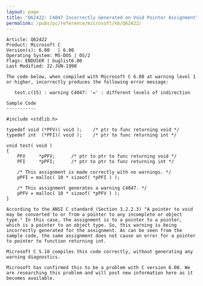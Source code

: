 ```yaml
---
layout: page
title: "Q62422: C4047 Incorrectly Generated on Void Pointer Assignment"
permalink: /pubs/pc/reference/microsoft/kb/Q62422/
---
```


	Article: Q62422
	Product: Microsoft C
	Version(s): 6.00   | 6.00
	Operating System: MS-DOS | OS/2
	Flags: ENDUSER | buglist6.00
	Last Modified: 22-JUN-1990
	
	The code below, when compiled with Microsoft C 6.00 at warning level 1
	or higher, incorrectly produces the following error message:
	
	   test.c(15) : warning C4047: '=' : different levels of indirection
	
	Sample Code
	-----------
	
	#include <stdlib.h>
	
	typedef void (*PFV)( void );    /* ptr to func returning void */
	typedef int  (*PFI)( void );    /* ptr to func returning int */
	
	void test( void )
	{
	    PFV     *pPFV;      /* ptr to ptr to func returning void */
	    PFI     *pPFI;      /* ptr to ptr to func returning int */
	
	    /* This assignment is made correctly with no warnings. */
	    pPFI = malloc( 10 * sizeof( *pPFI ) );
	
	    /* This assignment generates a warning C4047. */
	    pPFV = malloc( 10 * sizeof( *pPFV ) );
	}
	
	According to the ANSI C standard (Section 3.2.2.3) "A pointer to void
	may be converted to or from a pointer to any incomplete or object
	type." In this case, the assignment is to a pointer to a pointer,
	which is a pointer to an object type. So, this warning is being
	incorrectly generated for the assignment. As can be seen from the
	sample code, the same assignment does not cause an error for a pointer
	to pointer to function returning int.
	
	Microsoft C 5.10 compiles this code correctly, without generating any
	warning diagnostics.
	
	Microsoft has confirmed this to be a problem with C version 6.00. We
	are researching this problem and will post new information here as it
	becomes available.
